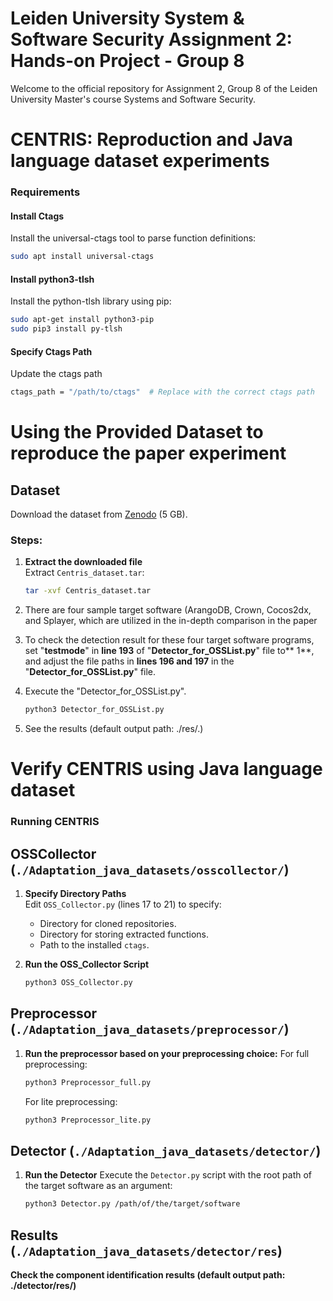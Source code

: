 # Leiden University System & Software Security Assignment 2: Hands-on Project - Group 8

Welcome to the official repository for Assignment 2, Group 8 of the Leiden University Master's course Systems and Software Security.

# CENTRIS: Reproduction and Java language dataset experiments

### Requirements

#### Install Ctags
Install the universal-ctags tool to parse function definitions:
```bash
sudo apt install universal-ctags
```
#### Install python3-tlsh
Install the python-tlsh library using pip:
```bash
sudo apt-get install python3-pip
sudo pip3 install py-tlsh
```
#### Specify Ctags Path
Update the ctags path
```bash
ctags_path = "/path/to/ctags"  # Replace with the correct ctags path
```
# Using the Provided Dataset to reproduce the paper experiment

## Dataset
Download the dataset from [Zenodo]([https://zenodo.org](https://zenodo.org/records/4514689#.YB7sN-gzaUk)) (5 GB).

### Steps:

1. **Extract the downloaded file**  
   Extract `Centris_dataset.tar`:
   ```bash
   tar -xvf Centris_dataset.tar

2. There are four sample target software (ArangoDB, Crown, Cocos2dx, and Splayer, which are utilized in the in-depth comparison in the paper

3. To check the detection result for these four target software programs, set "**testmode**" in **line 193** of "**Detector_for_OSSList.py**" file to** 1**, and adjust the file paths in **lines 196 and 197** in the "**Detector_for_OSSList.py**" file.

4. Execute the "Detector_for_OSSList.py".
   ```bash
   python3 Detector_for_OSSList.py
   ```
5. See the results (default output path: ./res/.)

# Verify CENTRIS using Java language dataset

### Running CENTRIS

## OSSCollector (`./Adaptation_java_datasets/osscollector/`)

1. **Specify Directory Paths**  
   Edit `OSS_Collector.py` (lines 17 to 21) to specify:
   - Directory for cloned repositories.
   - Directory for storing extracted functions.
   - Path to the installed `ctags`.

2. **Run the OSS_Collector Script**
   ```bash
   python3 OSS_Collector.py

## Preprocessor (`./Adaptation_java_datasets/preprocessor/`)
1. **Run the preprocessor based on your preprocessing choice:**
   For full preprocessing:
      ```bash
      python3 Preprocessor_full.py
      ```
   For lite preprocessing:
      ```bash
      python3 Preprocessor_lite.py
      ```
## Detector (`./Adaptation_java_datasets/detector/`)
1. **Run the Detector**
Execute the `Detector.py` script with the root path of the target software as an argument:

   ```bash
   python3 Detector.py /path/of/the/target/software
   ```

## Results (`./Adaptation_java_datasets/detector/res`)
**Check the component identification results (default output path: ./detector/res/)**
